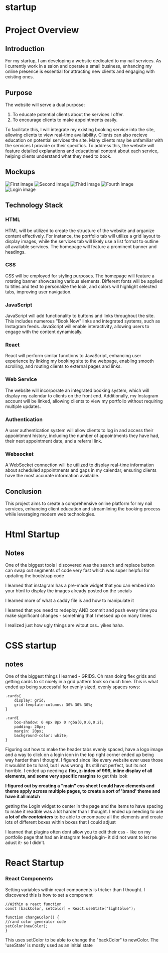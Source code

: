 # startup
# Project Overview

## Introduction
For my startup, I am developing a website dedicated to my nail services. As I currently work in a salon and operate a small business, enhancing my online presence is essential for attracting new clients and engaging with existing ones.

## Purpose
The website will serve a dual purpose: 
1. To educate potential clients about the services I offer.
2. To encourage clients to make appointments easily.

To facilitate this, I will integrate my existing booking service into the site, allowing clients to view real-time availability.
Clients can also recieve education on potential services the site. Many clients may be unfamiliar with the services I provide or their specifics. To address this, the website will feature detailed explanations and educational content about each service, helping clients understand what they need to book.

## Mockups
![First image](https://github.com/martimad/startuphub.com/martimad/startup/blob/main/startup%20specs-5.jpg)
![Second image](https://github.com/martimad/startuphub.com/martimad/startup/blob/main/startup%20specs-6.jpg)
![Third image](https://github.com/martimad/startuphub.com/martimad/startup/blob/main/startup%20specs-7.jpg)
![Fourth image](https://github.com/martimad/startuphub.com/martimad/startup/blob/main/startup%20specs-8.jpg)
![Login image](https://github.com/martimad/startuphub.com/martimad/startup/blob/main/startup%20specs-9.jpg)



## Technology Stack

### HTML
HTML will be utilized to create the structure of the website and organize content effectively. For instance, the portfolio tab will utilize a grid layout to display images, while the services tab will likely use a list format to outline all available services. The homepage will feature a prominent banner and headings.

### CSS
CSS will be employed for styling purposes. The homepage will feature a rotating banner showcasing various elements. Different fonts will be applied to titles and text to personalize the look, and colors will highlight selected tabs, improving user navigation.

### JavaScript
JavaScript will add functionality to buttons and links throughout the site. This includes numerous "Book Now" links and integrated systems, such as Instagram feeds. JavaScript will enable interactivity, allowing users to engage with the content dynamically.

### React
React will perform similar functions to JavaScript, enhancing user experience by linking my booking site to the webpage, enabling smooth scrolling, and routing clients to external pages and links.

### Web Service
The website will incorporate an integrated booking system, which will display my calendar to clients on the front end. Additionally, my Instagram account will be linked, allowing clients to view my portfolio without requiring multiple updates.

### Authentication
A user authentication system will allow clients to log in and access their appointment history, including the number of appointments they have had, their next appointment date, and a referral link.

### Websocket
A WebSocket connection will be utilized to display real-time information about scheduled appointments and gaps in my calendar, ensuring clients have the most accurate information available.

## Conclusion
This project aims to create a comprehensive online platform for my nail services, enhancing client education and streamlining the booking process while leveraging modern web technologies.

# Html Startup 
## Notes
One of the biggest tools I discovered was the search and replace button can swap out segments of code very fast which was super helpful for updating the bootstrap code 

I learned that instagram has a pre-made widget that you can embed into your html to display the images already posted on the socials 

I learned more of what a caddy file is and how to manipulate it 

I learned that you need to redeploy AND commit and push every time you make significant changes - something that I messed up on many times 

I realized just how ugly things are witout css.. yikes haha.

# CSS startup 
## notes 

One of the biggest things I learned - GRIDS. Oh man doing flex grids and getting cards to sit nicely in a grid pattern took so much time. This is what ended up being successful for evenly sized, evenly spaces rows:
```
.cards{
    display: grid;
    grid-template-columns: 30% 30% 30%;
}

.card{
    box-shadow: 0 4px 8px 0 rgba(0,0,0,0.2);
    padding: 20px;
    margin: 20px;
    background-color: white;
}
```

Figuring out how to make the header tabs evenly spaced, have a logo image and a way to click on a login icon in the top right corner ended up being way harder than I thought. I figured since like every website ever uses those it wouldnt be to hard, but I was wrong. Its still not perfect, but its not horrible. 
I ended up needing a **flex, z-index of 999, inline display of all elements, and some very specific margins** to get this look

**I figured out by creating a "main" css sheet I could have elements and theme apply across multiple pages, to create a sort of 'brand' theme and have it all match**

getting the Login widget to center in the page and the items to have spacing to make it readble was a lot harder than I thought. I ended up needing to use **a lot of *div containters*** to be able to encompace all the elements and create lots of different boxes within boxes that I could adjust

I learned that plugins often dont allow you to edit their css - like on my portfolio page that had an instagram feed plugin- it did not want to let me adust it- so I didn't.



# React Startup 
### React Components 
Setting variables within react components is tricker than I thought. I discovered this is how to set a component 
```
//Within a react function
const [backColor, setColor] = React.useState("lightblue");

function changeColor() {
//rand color generator code
setColor(newColor);
}
```
This uses setColor to be able to change the "backColor" to newColor. The 'useState' is mostly used as an initial state



